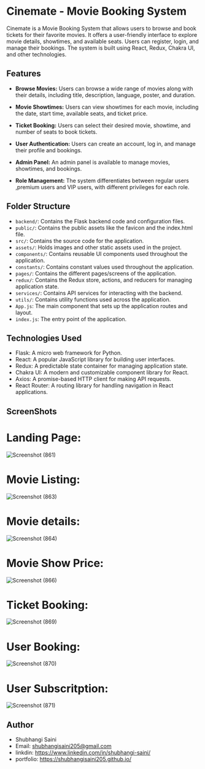 
# Cinemate - Movie Booking System

Cinemate is a Movie Booking System that allows users to browse and book tickets for their favorite movies. It offers a user-friendly interface to explore movie details, showtimes, and available seats. Users can register, login, and manage their bookings. The system is built using React, Redux, Chakra UI, and other technologies.

## Features

- **Browse Movies:** Users can browse a wide range of movies along with their details, including title, description, language, poster, and duration.

- **Movie Showtimes:** Users can view showtimes for each movie, including the date, start time, available seats, and ticket price.

- **Ticket Booking:** Users can select their desired movie, showtime, and number of seats to book tickets.

- **User Authentication:** Users can create an account, log in, and manage their profile and bookings.

- **Admin Panel:** An admin panel is available to manage movies, showtimes, and bookings.

- **Role Management:** The system differentiates between regular users ,premium users and VIP users, with different privileges for each role.

## Folder Structure
- `backend/`: Contains the Flask backend code and configuration files.
- `public/`: Contains the public assets like the favicon and the index.html file.
- `src/`: Contains the source code for the application.
- `assets/`: Holds images and other static assets used in the project.
- `components/`: Contains reusable UI components used throughout the application.
- `constants/`: Contains constant values used throughout the application.
- `pages/`: Contains the different pages/screens of the application.
- `redux/`: Contains the Redux store, actions, and reducers for managing application state.
- `services/`: Contains API services for interacting with the backend.
- `utils/`: Contains utility functions used across the application.
- `App.js`: The main component that sets up the application routes and layout.
- `index.js`: The entry point of the application.

## Technologies Used
- Flask: A micro web framework for Python.
- React: A popular JavaScript library for building user interfaces.
- Redux: A predictable state container for managing application state.
- Chakra UI: A modern and customizable component library for React.
- Axios: A promise-based HTTP client for making API requests.
- React Router: A routing library for handling navigation in React applications.

## ScreenShots

# Landing Page:
![Screenshot (861)](https://github.com/Shubhangisaini205/Cinemate-A-booking-system/assets/115461618/02f038ff-3db9-40dc-97f2-5f76b15e0a50)

# Movie Listing:
![Screenshot (863)](https://github.com/Shubhangisaini205/Cinemate-A-booking-system/assets/115461618/252d8f83-5c52-4de4-8c68-dbdd5600cbfd)

# Movie details:
![Screenshot (864)](https://github.com/Shubhangisaini205/Cinemate-A-booking-system/assets/115461618/d19d67bd-5144-4d3b-bb8a-8234eabe9f25)

# Movie Show Price:
![Screenshot (866)](https://github.com/Shubhangisaini205/Cinemate-A-booking-system/assets/115461618/988ba0ae-1bfb-4c69-82e0-7066e52a8649)

# Ticket Booking:
![Screenshot (869)](https://github.com/Shubhangisaini205/Cinemate-A-booking-system/assets/115461618/b93fcaaf-d29d-4909-826b-e98d0e7a3900)

# User Booking:
![Screenshot (870)](https://github.com/Shubhangisaini205/Cinemate-A-booking-system/assets/115461618/fcd099db-1d40-4aec-ad44-89da9d50abd7)

# User Subscritption:
![Screenshot (871)](https://github.com/Shubhangisaini205/Cinemate-A-booking-system/assets/115461618/8acd8879-e9ab-4cf1-8a63-36844eb9fcd4)


## Author
- Shubhangi Saini
- Email: shubhangisaini205@gmail.com
- linkdin: https://www.linkedin.com/in/shubhangi-saini/
- portfolio: https://shubhangisaini205.github.io/

  







